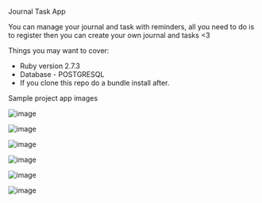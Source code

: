 Journal Task App

You can manage your journal and task with reminders, all you need to do is to register then you can create your own journal and tasks <3

Things you may want to cover:

* Ruby version 2.7.3
* Database - POSTGRESQL
* If you clone this repo do a bundle install after.

Sample project app images

![image](https://user-images.githubusercontent.com/80327905/131903591-30cf8d0c-b3b9-4527-bf14-86570988887c.png)

![image](https://user-images.githubusercontent.com/80327905/131903525-ec40eff7-d404-4f55-9c04-259c0d973385.png)

![image](https://user-images.githubusercontent.com/80327905/131903626-c0c02d05-86e3-44bb-8b56-a1649fe1b2d7.png)

![image](https://user-images.githubusercontent.com/80327905/131903687-c8f69c8e-6137-4d1a-89e8-2b5e4fdbada9.png)

![image](https://user-images.githubusercontent.com/80327905/131903830-f2454380-3a56-4b74-8563-3defa92d2c63.png)

![image](https://user-images.githubusercontent.com/80327905/131903881-0a3777bd-ab0d-4f31-b328-b10a9a6d0b0c.png)



